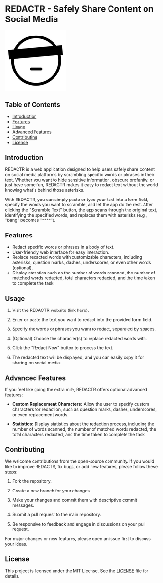 # REDACTR - Safely Share Content on Social Media

![REDACTR Logo](/images/logo.png)

## Table of Contents
- [Introduction](#introduction)
- [Features](#features)
- [Usage](#usage)
- [Advanced Features](#advanced-features)
- [Contributing](#contributing)
- [License](#license)

## Introduction

REDACTR is a web application designed to help users safely share content on social media platforms by scrambling specific words or phrases in their text. Whether you want to hide sensitive information, obscure profanity, or just have some fun, REDACTR makes it easy to redact text without the world knowing what's behind those asterisks.

With REDACTR, you can simply paste or type your text into a form field, specify the words you want to scramble, and let the app do the rest. After clicking the "Scramble Text" button, the app scans through the original text, identifying the specified words, and replaces them with asterisks (e.g., "bang" becomes "****").

## Features

- Redact specific words or phrases in a body of text.
- User-friendly web interface for easy interaction.
- Replace redacted words with customizable characters, including asterisks, question marks, dashes, underscores, or even other words (optional).
- Display statistics such as the number of words scanned, the number of matched words redacted, total characters redacted, and the time taken to complete the task.

## Usage

1. Visit the REDACTR website (link here).

2. Enter or paste the text you want to redact into the provided form field.

3. Specify the words or phrases you want to redact, separated by spaces.

4. (Optional) Choose the character(s) to replace redacted words with.

5. Click the "Redact Now" button to process the text.

6. The redacted text will be displayed, and you can easily copy it for sharing on social media.

## Advanced Features

If you feel like going the extra mile, REDACTR offers optional advanced features:

- **Custom Replacement Characters:** Allow the user to specify custom characters for redaction, such as question marks, dashes, underscores, or even replacement words.

- **Statistics:** Display statistics about the redaction process, including the number of words scanned, the number of matched words redacted, the total characters redacted, and the time taken to complete the task.

## Contributing

We welcome contributions from the open-source community. If you would like to improve REDACTR, fix bugs, or add new features, please follow these steps:

1. Fork the repository.

2. Create a new branch for your changes.

3. Make your changes and commit them with descriptive commit messages.

4. Submit a pull request to the main repository.

5. Be responsive to feedback and engage in discussions on your pull request.

For major changes or new features, please open an issue first to discuss your ideas.

## License

This project is licensed under the MIT License. See the [LICENSE](LICENSE) file for details.
